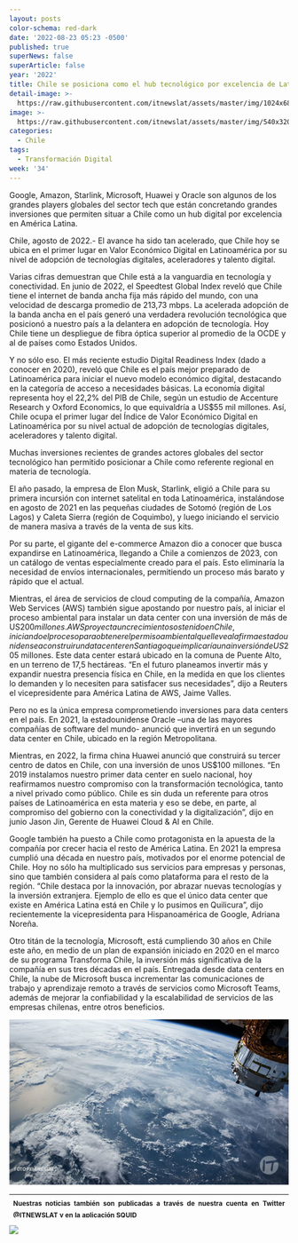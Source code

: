 ```yaml
---
layout: posts
color-schema: red-dark
date: '2022-08-23 05:23 -0500'
published: true
superNews: false
superArticle: false
year: '2022'
title: Chile se posiciona como el hub tecnológico por excelencia de Latinoamérica
detail-image: >-
  https://raw.githubusercontent.com/itnewslat/assets/master/img/1024x680/Satelite-g.jpg
image: >-
  https://raw.githubusercontent.com/itnewslat/assets/master/img/540x320/Satelite-p.jpg
categories:
  - Chile
tags:
  - Transformación Digital
week: '34'
---
```

Google, Amazon, Starlink, Microsoft, Huawei y Oracle son algunos de los grandes players globales del sector tech que están concretando grandes inversiones que permiten situar a Chile como un hub digital por excelencia en América Latina. 

Chile, agosto de 2022.- El avance ha sido tan acelerado, que Chile hoy se ubica en el primer lugar en Valor Económico Digital en Latinoamérica por su nivel de adopción de tecnologías digitales, aceleradores y talento digital.

Varias cifras demuestran que Chile está a la vanguardia en tecnología y conectividad. En junio de 2022, el Speedtest Global Index reveló que Chile tiene el internet de banda ancha fija más rápido del mundo, con una velocidad de descarga promedio de 213,73 mbps. La acelerada adopción de la banda ancha en el país generó una verdadera revolución tecnológica que posicionó a nuestro país a la delantera en adopción de tecnología. Hoy Chile tiene un despliegue de fibra óptica superior al promedio de la OCDE y al de países como Estados Unidos.

Y no sólo eso. El más reciente estudio Digital Readiness Index (dado a conocer en 2020), reveló que Chile es el país mejor preparado de Latinoamérica para iniciar el nuevo modelo económico digital, destacando en la categoría de acceso a necesidades básicas. La economía digital representa hoy el 22,2% del PIB de Chile, según un estudio de Accenture Research y Oxford Economics, lo que equivaldría a US$55 mil millones. Así, Chile ocupa el primer lugar del Índice de Valor Económico Digital en Latinoamérica por su nivel actual de adopción de tecnologías digitales, aceleradores y talento digital.

Muchas inversiones recientes de grandes actores globales del sector tecnológico han permitido posicionar a Chile como referente regional en materia de tecnología.

El año pasado, la empresa de Elon Musk, Starlink, eligió a Chile para su primera incursión con internet satelital en toda Latinoamérica, instalándose en agosto de 2021 en las pequeñas ciudades de Sotomó (región de Los Lagos) y Caleta Sierra (región de Coquimbo), y luego iniciando el servicio de manera masiva a través de la venta de sus kits.

Por su parte, el gigante del e-commerce Amazon dio a conocer que busca expandirse en Latinoamérica, llegando a Chile a comienzos de 2023, con un catálogo de ventas especialmente creado para el país. Esto eliminaría la necesidad de envíos internacionales, permitiendo un proceso más barato y rápido que el actual.

Mientras, el área de servicios de cloud computing de la compañía, Amazon Web Services (AWS) también sigue apostando por nuestro país, al iniciar el proceso ambiental para instalar un data center con una inversión de más de US$200 millones. AWS proyecta un crecimiento sostenido en Chile, iniciando el proceso para obtener el permiso ambiental que lleve a la firma estadounidense a construir un data center en Santiago que implicaría una inversión de US$205 millones. Este data center estará ubicado en la comuna de Puente Alto, en un terreno de 17,5 hectáreas. “En el futuro planeamos invertir más y expandir nuestra presencia física en Chile, en la medida en que los clientes lo demanden y lo necesiten para satisfacer sus necesidades”, dijo a Reuters el vicepresidente para América Latina de AWS, Jaime Valles.

Pero no es la única empresa comprometiendo inversiones para data centers en el país. En 2021, la estadounidense Oracle –una de las mayores compañías de software del mundo- anunció que invertirá en un segundo data center en Chile, ubicado en la región Metropolitana. 

Mientras, en 2022, la firma china Huawei anunció que construirá su tercer centro de datos en Chile, con una inversión de unos US$100 millones. “En 2019 instalamos nuestro primer data center en suelo nacional, hoy reafirmamos nuestro compromiso con la transformación tecnológica, tanto a nivel privado como público. Chile es sin duda un referente para otros países de Latinoamérica en esta materia y eso se debe, en parte, al compromiso del gobierno con la conectividad y la digitalización”, dijo en junio Jason Jin, Gerente de Huawei Cloud & AI en Chile.

Google también ha puesto a Chile como protagonista en la apuesta de la compañía por crecer hacia el resto de América Latina. En 2021 la empresa cumplió una década en nuestro país, motivados por el enorme potencial de Chile. Hoy no sólo ha multiplicado sus servicios para empresas y personas, sino que también considera al país como plataforma para el resto de la región. “Chile destaca por la innovación, por abrazar nuevas tecnologías y la inversión extranjera. Ejemplo de ello es que el único data center que existe en América Latina está en Chile y lo pusimos en Quilicura”, dijo recientemente la vicepresidenta para Hispanoamérica de Google, Adriana Noreña.

Otro titán de la tecnología, Microsoft, está cumpliendo 30 años en Chile este año, en medio de un plan de expansión iniciado en 2020 en el marco de su programa Transforma Chile, la inversión más significativa de la compañía en sus tres décadas en el país. Entregada desde data centers en Chile, la nube de Microsoft busca incrementar las comunicaciones de trabajo y aprendizaje remoto a través de servicios como Microsoft Teams, además de mejorar la confiabilidad y la escalabilidad de servicios de las empresas chilenas, entre otros beneficios.

![](https://raw.githubusercontent.com/itnewslat/assets/master/img/540x320/Satelite-p.jpg)

<table style="height: 42px;" width="569">
<tbody>
<tr>
<td style="text-align: justify;"><sub><strong>Nuestras noticias también son publicadas a través de nuestra cuenta en Twitter <a href="https://twitter.com/itnewslat?lang=es">@ITNEWSLAT</a> y en la aplicación <a href="https://squidapp.co/en/">SQUID</a></strong></sub></td>
</tr>
</tbody>
</table>

<img src="https://tracker.metricool.com/c3po.jpg?hash=56f88a41e39ab42c063cc51676587a04"/>
